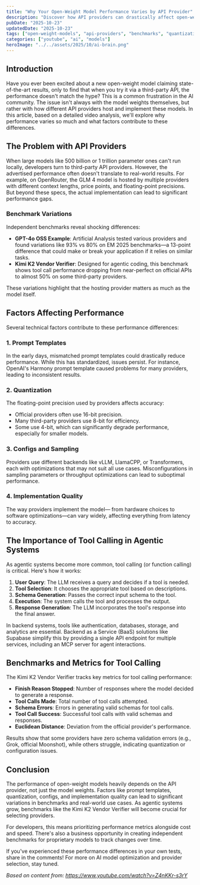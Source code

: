 ```yaml
---
title: "Why Your Open-Weight Model Performance Varies by API Provider"
description: "Discover how API providers can drastically affect open-weight model performance, from benchmarks to tool calling accuracy."
pubDate: "2025-10-23"
updatedDate: "2025-10-23"
tags: ["open-weight-models", "api-providers", "benchmarks", "quantization", "tool-calling"]
categories: ["youtube", "ai", "models"]
heroImage: "../../assets/2025/10/ai-brain.png"
---
```


## Introduction

Have you ever been excited about a new open-weight model claiming state-of-the-art results, only to find that when you try it via a third-party API, the performance doesn't match the hype? This is a common frustration in the AI community. The issue isn't always with the model weights themselves, but rather with how different API providers host and implement these models. In this article, based on a detailed video analysis, we'll explore why performance varies so much and what factors contribute to these differences.

## The Problem with API Providers

When large models like 500 billion or 1 trillion parameter ones can't run locally, developers turn to third-party API providers. However, the advertised performance often doesn't translate to real-world results. For example, on OpenRouter, the GLM 4 model is hosted by multiple providers with different context lengths, price points, and floating-point precisions. But beyond these specs, the actual implementation can lead to significant performance gaps.

### Benchmark Variations

Independent benchmarks reveal shocking differences:

- **GPT-4o OSS Example**: Artificial Analysis tested various providers and found variations like 93% vs 80% on EM 2025 benchmarks—a 13-point difference that could make or break your application if it relies on similar tasks.
- **Kimi K2 Vendor Verifier**: Designed for agentic coding, this benchmark shows tool call performance dropping from near-perfect on official APIs to almost 50% on some third-party providers.

These variations highlight that the hosting provider matters as much as the model itself.

## Factors Affecting Performance

Several technical factors contribute to these performance differences:

### 1. Prompt Templates
In the early days, mismatched prompt templates could drastically reduce performance. While this has standardized, issues persist. For instance, OpenAI's Harmony prompt template caused problems for many providers, leading to inconsistent results.

### 2. Quantization
The floating-point precision used by providers affects accuracy:
- Official providers often use 16-bit precision.
- Many third-party providers use 8-bit for efficiency.
- Some use 4-bit, which can significantly degrade performance, especially for smaller models.

### 3. Configs and Sampling
Providers use different backends like vLLM, LlamaCPP, or Transformers, each with optimizations that may not suit all use cases. Misconfigurations in sampling parameters or throughput optimizations can lead to suboptimal performance.

### 4. Implementation Quality
The way providers implement the model— from hardware choices to software optimizations—can vary widely, affecting everything from latency to accuracy.

## The Importance of Tool Calling in Agentic Systems

As agentic systems become more common, tool calling (or function calling) is critical. Here's how it works:

1. **User Query**: The LLM receives a query and decides if a tool is needed.
2. **Tool Selection**: It chooses the appropriate tool based on descriptions.
3. **Schema Generation**: Passes the correct input schema to the tool.
4. **Execution**: The system calls the tool and processes the output.
5. **Response Generation**: The LLM incorporates the tool's response into the final answer.

In backend systems, tools like authentication, databases, storage, and analytics are essential. Backend as a Service (BaaS) solutions like Supabase simplify this by providing a single API endpoint for multiple services, including an MCP server for agent interactions.

## Benchmarks and Metrics for Tool Calling

The Kimi K2 Vendor Verifier tracks key metrics for tool calling performance:

- **Finish Reason Stopped**: Number of responses where the model decided to generate a response.
- **Tool Calls Made**: Total number of tool calls attempted.
- **Schema Errors**: Errors in generating valid schemas for tool calls.
- **Tool Call Success**: Successful tool calls with valid schemas and responses.
- **Euclidean Distance**: Deviation from the official provider's performance.

Results show that some providers have zero schema validation errors (e.g., Grok, official Moonshot), while others struggle, indicating quantization or configuration issues.

## Conclusion

The performance of open-weight models heavily depends on the API provider, not just the model weights. Factors like prompt templates, quantization, configs, and implementation quality can lead to significant variations in benchmarks and real-world use cases. As agentic systems grow, benchmarks like the Kimi K2 Vendor Verifier will become crucial for selecting providers.

For developers, this means prioritizing performance metrics alongside cost and speed. There's also a business opportunity in creating independent benchmarks for proprietary models to track changes over time.

If you've experienced these performance differences in your own tests, share in the comments! For more on AI model optimization and provider selection, stay tuned.

*Based on content from: https://www.youtube.com/watch?v=Z4nKKr-s3rY*
